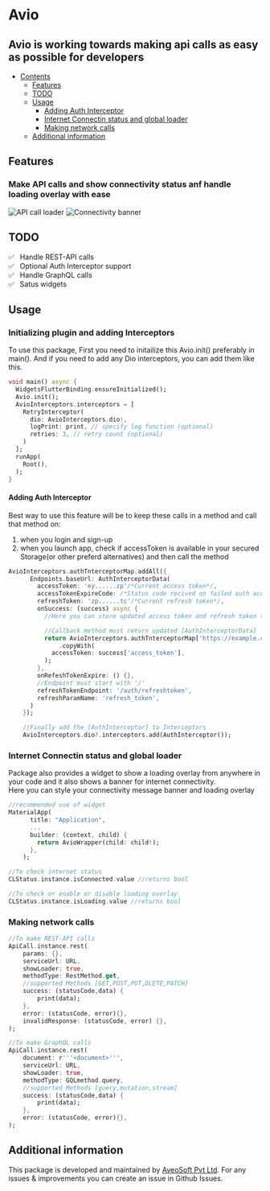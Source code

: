 <!-- 
This README describes the package. If you publish this package to pub.dev,
this README's contents appear on the landing page for your package.

For information about how to write a good package README, see the guide for
[writing package pages](https://dart.dev/guides/libraries/writing-package-pages). 

For general information about developing packages, see the Dart guide for
[creating packages](https://dart.dev/guides/libraries/create-library-packages)
and the Flutter guide for
[developing packages and plugins](https://flutter.dev/developing-packages). 
-->
# Avio
## Avio is working towards making api calls as easy as possible for developers
- [Contents](#aveo)
  - [Features](#feature)
  - [TODO](#todo)
  - [Usage](#usage)
    - [Adding Auth Interceptor](#adding-auth-interceptor)
    - [Internet Connectin status and global loader](#internet-connectin-status-and-global-loader)
    - [Making network calls](#making-network-calls)
  - [Additional information](#additional-information)
    
    
  
  


## Features

### Make API calls and show connectivity status anf handle loading overlay with ease

![API call loader](rest.gif)
![Connectivity banner](connection.gif)

## TODO

✅ &ensp;Handle REST-API calls  
✅ &ensp;Optional Auth Interceptor support  
✅ &ensp;Handle GraphQL calls  
✅ &ensp;Satus widgets  
## Usage

### Initializing plugin and adding Interceptors

To use this package, First you need to initailize this Avio.init() preferably in main(). And if you need to add any Dio interceptors, you can add them like this.

```dart
void main() async {
  WidgetsFlutterBinding.ensureInitialized();
  Avio.init();
  AvioInterceptors.interceptors = [
    RetryInterceptor(
      dio: AvioInterceptors.dio!,
      logPrint: print, // specify log function (optional)
      retries: 3, // retry count (optional)
    )
  ];
  runApp(
    Root(),
  );
}
```

#### Adding Auth Interceptor

Best way to use this feature will be to keep these calls in a method and call that method on:
1. when you login and sign-up
2. when you launch app, check if accessToken is available in your secured Storage(or other preferd alternatives) and then call the method

```dart
AvioInterceptors.authTnterceptorMap.addAll({
      Endpoints.baseUrl: AuthInterceptorData(
        accessToken: 'ey......zp'/*Current access token*/,
        accessTokenExpireCode: /*Status code recived on failed auth access*/,
        refreshToken: 'zp......tc'/*Current refresh token*/,
        onSuccess: (success) async {
          //Here you can store updated access token and refresh token to your storage

          //Callback method must return updated [AuthInterceptorData]
          return AvioInterceptors.authTnterceptorMap['https://example.com']!
              .copyWith(
            accessToken: success['access_token'],
          );
        },
        onRefeshTokenExpire: () {},
        //Endpoint must start with '/'
        refreshTokenEndpoint: '/auth/refreshtoken',
        refreshParamName: 'refresh_token',
      )
    });

    //Finally add the [AuthInterceptor] to Interceptors 
    AvioInterceptors.dio?.interceptors.add(AuthInterceptor());
```

### Internet Connectin status and global loader

Package also provides a widget to show a loading overlay from anywhere in your code and it also shows a banner for internet connectivity.  
Here you can style your connectivity message banner and loading overlay

```dart
//recommended use of widget
MaterialApp(
      title: "Application",
      ...
      builder: (context, child) {
        return AvioWrapper(child: child!);
      },
    );
```

```dart
//To check internet status
CLStatus.instance.isConnected.value //returns bool

//To check or enable or disable loading overlay
CLStatus.instance.isLoading.value //returns bool
```

### Making network calls

```dart
//To make REST-API calls
ApiCall.instance.rest(
    params: {},
    serviceUrl: URL,
    showLoader: true,
    methodType: RestMethod.get, 
    //supported Methods [GET,POST,PUT,DLETE,PATCH]
    success: (statusCode,data) {
        print(data);
    },
    error: (statusCode, error){},
    invalidResponse: (statusCode, error) {},
);
```

```dart
//To make GraphQL calls
ApiCall.instance.rest(
    document: r'''<document>''',
    serviceUrl: URL,
    showLoader: true,
    methodType: GQLmethod.query, 
    //supported Methods [guery,mutation,stream]
    success: (statusCode,data) {
        print(data);
    },
    error: (statusCode, error){},
);
```

## Additional information

This package is developed and maintained by [AveoSoft Pvt Ltd](https://aveosoft.com/).
For any issues & improvements you can create an issue in Github Issues.
